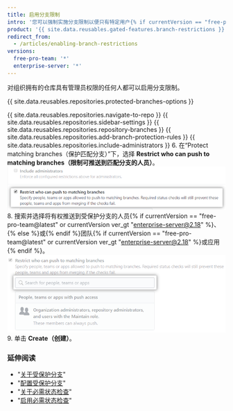 ```yaml
---
title: 启用分支限制
intro: '您可以强制实施分支限制以便只有特定用户{% if currentVersion == "free-pro-team@latest" or currentVersion ver_gt "enterprise-server@2.18" %}{% else %}或{% endif %}团队{% if currentVersion == "free-pro-team@latest" or currentVersion ver_gt "enterprise-server@2.18" %}或应用{% endif %}能够推送到组织所拥有的仓库中的受保护分支。'
product: '{{ site.data.reusables.gated-features.branch-restrictions }}'
redirect_from:
  - /articles/enabling-branch-restrictions
versions:
  free-pro-team: '*'
  enterprise-server: '*'
---
```


对组织拥有的仓库具有管理员权限的任何人都可以启用分支限制。

{{ site.data.reusables.repositories.protected-branches-options }}

{{ site.data.reusables.repositories.navigate-to-repo }}
{{ site.data.reusables.repositories.sidebar-settings }}
{{ site.data.reusables.repositories.repository-branches }}
{{ site.data.reusables.repositories.add-branch-protection-rules }}
{{ site.data.reusables.repositories.include-administrators }}
6. 在“Protect matching branches（保护匹配分支）”下，选择 **Restrict who can push to matching branches（限制可推送到匹配分支的人员）**。 ![分支限制复选框](/assets/images/help/repository/restrict-branch.png)
8. 搜索并选择将有权推送到受保护分支的人员{% if currentVersion == "free-pro-team@latest" or currentVersion ver_gt "enterprise-server@2.18" %}、{% else %}或{% endif %}团队{% if currentVersion == "free-pro-team@latest" or currentVersion ver_gt "enterprise-server@2.18" %}或应用{% endif %}。 ![分支限制搜索](/assets/images/help/repository/restrict-branch-search.png)
9. 单击 **Create（创建）**。

### 延伸阅读

- "[关于受保护分支](/github/administering-a-repository/about-protected-branches)"
- "[配置受保护分支](/github/administering-a-repository/configuring-protected-branches)"
- "[关于必需状态检查](/github/administering-a-repository/about-required-status-checks)"
- "[启用必需状态检查](/github/administering-a-repository/enabling-required-status-checks)"
